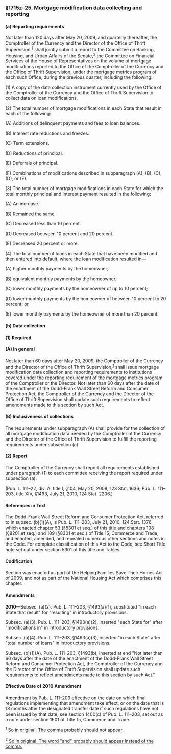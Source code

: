 ### §1715z–25. Mortgage modification data collecting and reporting ###

#### (a) Reporting requirements ####

Not later than 120 days after May 20, 2009, and quarterly thereafter, the Comptroller of the Currency and the Director of the Office of Thrift Supervision,<sup><a href="#1715z-25_1_target" name="1715z-25_1">1</a></sup> shall jointly submit a report to the Committee on Banking, Housing, and Urban Affairs of the Senate,<sup><a href="#1715z-25_2_target" name="1715z-25_2">2</a></sup> the Committee on Financial Services of the House of Representatives on the volume of mortgage modifications reported to the Office of the Comptroller of the Currency and the Office of Thrift Supervision, under the mortgage metrics program of each such Office, during the previous quarter, including the following:

(1) A copy of the data collection instrument currently used by the Office of the Comptroller of the Currency and the Office of Thrift Supervision to collect data on loan modifications.

(2) The total number of mortgage modifications in each State that result in each of the following:

(A) Additions of delinquent payments and fees to loan balances.

(B) Interest rate reductions and freezes.

(C) Term extensions.

(D) Reductions of principal.

(E) Deferrals of principal.

(F) Combinations of modifications described in subparagraph (A), (B), (C), (D), or (E).

(3) The total number of mortgage modifications in each State for which the total monthly principal and interest payment resulted in the following:

(A) An increase.

(B) Remained the same.

(C) Decreased less than 10 percent.

(D) Decreased between 10 percent and 20 percent.

(E) Decreased 20 percent or more.

(4) The total number of loans in each State that have been modified and then entered into default, where the loan modification resulted in—

(A) higher monthly payments by the homeowner;

(B) equivalent monthly payments by the homeowner;

(C) lower monthly payments by the homeowner of up to 10 percent;

(D) lower monthly payments by the homeowner of between 10 percent to 20 percent; or

(E) lower monthly payments by the homeowner of more than 20 percent.

#### (b) Data collection ####

#### (1) Required ####

#### (A) In general ####

Not later than 60 days after May 20, 2009, the Comptroller of the Currency and the Director of the Office of Thrift Supervision,<sup><a href="#1715z-25_1_target" name="1715z-25_1">1</a></sup> shall issue mortgage modification data collection and reporting requirements to institutions covered under the reporting requirement of the mortgage metrics program of the Comptroller or the Director. Not later than 60 days after the date of the enactment of the Dodd-Frank Wall Street Reform and Consumer Protection Act, the Comptroller of the Currency and the Director of the Office of Thrift Supervision shall update such requirements to reflect amendments made to this section by such Act.

#### (B) Inclusiveness of collections ####

The requirements under subparagraph (A) shall provide for the collection of all mortgage modification data needed by the Comptroller of the Currency and the Director of the Office of Thrift Supervision to fulfill the reporting requirements under subsection (a).

#### (2) Report ####

The Comptroller of the Currency shall report all requirements established under paragraph (1) to each committee receiving the report required under subsection (a).

(Pub. L. 111–22, div. A, title I, §104, May 20, 2009, 123 Stat. 1636; Pub. L. 111–203, title XIV, §1493, July 21, 2010, 124 Stat. 2206.)

#### References in Text ####

The Dodd-Frank Wall Street Reform and Consumer Protection Act, referred to in subsec. (b)(1)(A), is Pub. L. 111–203, July 21, 2010, 124 Stat. 1376, which enacted chapter 53 (§5301 et seq.) of this title and chapters 108 (§8201 et seq.) and 109 (§8301 et seq.) of Title 15, Commerce and Trade, and enacted, amended, and repealed numerous other sections and notes in the Code. For complete classification of this Act to the Code, see Short Title note set out under section 5301 of this title and Tables.

#### Codification ####

Section was enacted as part of the Helping Families Save Their Homes Act of 2009, and not as part of the National Housing Act which comprises this chapter.

#### Amendments ####

**2010**—Subsec. (a)(2). Pub. L. 111–203, §1493(a)(1), substituted "in each State that result" for "resulting" in introductory provisions.

Subsec. (a)(3). Pub. L. 111–203, §1493(a)(2), inserted "each State for" after "modifications in" in introductory provisions.

Subsec. (a)(4). Pub. L. 111–203, §1493(a)(3), inserted "in each State" after "total number of loans" in introductory provisions.

Subsec. (b)(1)(A). Pub. L. 111–203, §1493(b), inserted at end "Not later than 60 days after the date of the enactment of the Dodd-Frank Wall Street Reform and Consumer Protection Act, the Comptroller of the Currency and the Director of the Office of Thrift Supervision shall update such requirements to reflect amendments made to this section by such Act."

#### Effective Date of 2010 Amendment ####

Amendment by Pub. L. 111–203 effective on the date on which final regulations implementing that amendment take effect, or on the date that is 18 months after the designated transfer date if such regulations have not been issued by that date, see section 1400(c) of Pub. L. 111–203, set out as a note under section 1601 of Title 15, Commerce and Trade.

[<sup>1</sup> So in original. The comma probably should not appear.](#1715z-25_1)

[<sup>2</sup> So in original. The word "and" probably should appear instead of the comma.](#1715z-25_2)